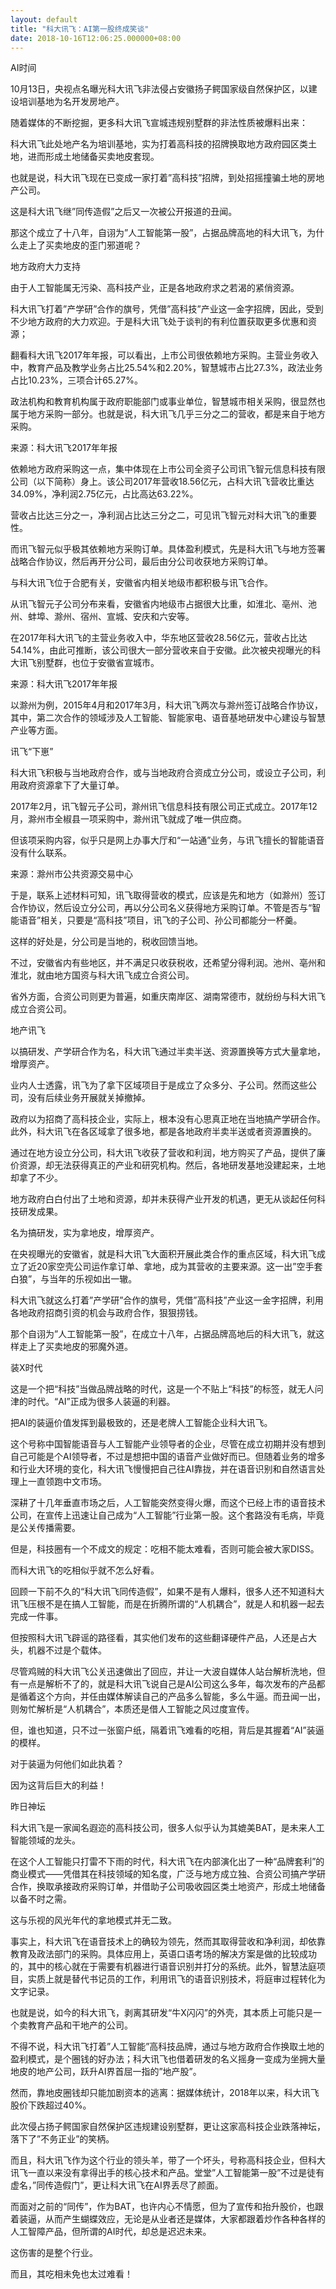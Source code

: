 ```yaml
---
layout: default
title: "科大讯飞：AI第一股终成笑谈"
date: 2018-10-16T12:06:25.000000+08:00
---
```


AI时间

10月13日，央视点名曝光科大讯飞非法侵占安徽扬子鳄国家级自然保护区，以建设培训基地为名开发房地产。

随着媒体的不断挖掘，更多科大讯飞宣城违规别墅群的非法性质被爆料出来：

科大讯飞此处地产名为培训基地，实为打着高科技的招牌换取地方政府园区类土地，进而形成土地储备买卖地皮套现。

也就是说，科大讯飞现在已变成一家打着”高科技”招牌，到处招摇撞骗土地的房地产公司。

这是科大讯飞继”同传造假”之后又一次被公开报道的丑闻。

那这个成立了十八年，自诩为”人工智能第一股”，占据品牌高地的科大讯飞，为什么走上了买卖地皮的歪门邪道呢？

地方政府大力支持

由于人工智能属无污染、高科技产业，正是各地政府求之若渴的紧俏资源。

科大讯飞打着”产学研”合作的旗号，凭借”高科技”产业这一金字招牌，因此，受到不少地方政府的大力欢迎。于是科大讯飞处于谈判的有利位置获取更多优惠和资源；

翻看科大讯飞2017年年报，可以看出，上市公司很依赖地方采购。主营业务收入中，教育产品及教学业务占比25.54%和2.20%，智慧城市占比27.3%，政法业务占比10.23%，三项合计65.27%。

政法机构和教育机构属于政府职能部门或事业单位，智慧城市相关采购，很显然也属于地方采购一部分。也就是说，科大讯飞几乎三分之二的营收，都是来自于地方采购。

来源：科大讯飞2017年年报

依赖地方政府采购这一点，集中体现在上市公司全资子公司讯飞智元信息科技有限公司（以下简称）身上。该公司2017年营收18.56亿元，占科大讯飞营收比重达34.09%，净利润2.75亿元，占比高达63.22%。

营收占比达三分之一，净利润占比达三分之二，可见讯飞智元对科大讯飞的重要性。

而讯飞智元似乎极其依赖地方采购订单。具体盈利模式，先是科大讯飞与地方签署战略合作协议，然后再开分公司，最后由分公司收获地方采购订单。

与科大讯飞位于合肥有关，安徽省内相关地级市都积极与讯飞合作。

从讯飞智元子公司分布来看，安徽省内地级市占据很大比重，如淮北、亳州、池州、蚌埠、滁州、宿州、宣城、安庆和六安等。

在2017年科大讯飞的主营业务收入中，华东地区营收28.56亿元，营收占比达54.14%，由此可推断，该公司很大一部分营收来自于安徽。此次被央视曝光的科大讯飞别墅群，也位于安徽省宣城市。

来源：科大讯飞2017年年报

以滁州为例，2015年4月和2017年3月，科大讯飞两次与滁州签订战略合作协议，其中，第二次合作的领域涉及人工智能、智能家电、语音基地研发中心建设与智慧产业等方面。

讯飞“下崽”

科大讯飞积极与当地政府合作，或与当地政府合资成立分公司，或设立子公司，利用政府资源拿下了大量订单。

2017年2月，讯飞智元子公司，滁州讯飞信息科技有限公司正式成立。2017年12月，滁州市全椒县一项采购中，滁州讯飞就成了唯一供应商。

但该项采购内容，似乎只是网上办事大厅和“一站通”业务，与讯飞擅长的智能语音没有什么联系。

来源：滁州市公共资源交易中心

于是，联系上述材料可知，讯飞取得营收的模式，应该是先和地方（如滁州）签订合作协议，然后设立分公司，再以分公司名义获得地方采购订单。不管是否与“智能语音”相关，只要是“高科技”项目，讯飞的子公司、孙公司都能分一杯羹。

这样的好处是，分公司是当地的，税收回馈当地。

不过，安徽省内有些地区，并不满足只收获税收，还希望分得利润。池州、亳州和淮北，就由地方国资与科大讯飞成立合资公司。

省外方面，合资公司则更为普遍，如重庆南岸区、湖南常德市，就纷纷与科大讯飞成立合资公司。

地产讯飞

以搞研发、产学研合作为名，科大讯飞通过半卖半送、资源置换等方式大量拿地，增厚资产。

业内人士透露，讯飞为了拿下区域项目于是成立了众多分、子公司。然而这些公司，没有后续业务开展就关掉撤掉。

政府以为招商了高科技企业，实际上，根本没有心思真正地在当地搞产学研合作。此外，科大讯飞在各区域拿了很多地，都是各地政府半卖半送或者资源置换的。

通过在地方设立分公司，科大讯飞收获了营收和利润，地方购买了产品，提供了廉价资源，却无法获得真正的产业和研究机构。然后，各地研发基地没建起来，土地却拿了不少。

地方政府白白付出了土地和资源，却并未获得产业开发的机遇，更无从谈起任何科技研发成果。

名为搞研发，实为拿地皮，增厚资产。

在央视曝光的安徽省，就是科大讯飞大面积开展此类合作的重点区域，科大讯飞成立了近20家空壳公司运作拿订单、拿地，成为其营收的主要来源。这一出”空手套白狼”，与当年的乐视如出一辙。

科大讯飞就这么打着”产学研”合作的旗号，凭借”高科技”产业这一金字招牌，利用各地政府招商引资的机会与政府合作，狠狠捞钱。

那个自诩为”人工智能第一股”，在成立十八年，占据品牌高地后的科大讯飞，就这样走上了买卖地皮的邪魔外道。

装X时代

这是一个把“科技”当做品牌战略的时代，这是一个不贴上“科技”的标签，就无人问津的时代。“AI”正成为很多人装逼的利器。

把AI的装逼价值发挥到最极致的，还是老牌人工智能企业科大讯飞。

这个号称中国智能语音与人工智能产业领导者的企业，尽管在成立初期并没有想到自己可能是个AI领导者，不过是想把中国的语音产业做好而已。但随着业务的增多和行业大环境的变化，科大讯飞慢慢把自己往AI靠拢，并在语音识别和自然语言处理上一直领跑中文市场。

深耕了十几年垂直市场之后，人工智能突然变得火爆，而这个已经上市的语音技术公司，在宣传上迅速让自己成为“人工智能”行业第一股。这个套路没有毛病，毕竟是公关传播需要。

但是，科技圈有一个不成文的规定：吃相不能太难看，否则可能会被大家DISS。

而科大讯飞的吃相似乎就不怎么好看。

回顾一下前不久的“科大讯飞同传造假”，如果不是有人爆料，很多人还不知道科大讯飞压根不是在搞人工智能，而是在折腾所谓的“人机耦合”，就是人和机器一起去完成一件事。

但按照科大讯飞辟谣的路径看，其实他们发布的这些翻译硬件产品，人还是占大头，机器不过是个载体。

尽管鸡贼的科大讯飞公关迅速做出了回应，并让一大波自媒体人站台解析洗地，但有一点是解析不了的，就是科大讯飞说自己是AI公司这么多年，每次发布的产品都是循着这个方向，并任由媒体解读自己的产品多么智能，多么牛逼。而丑闻一出，则匆忙解析是“人机耦合”，本质还是借人工智能之风过度宣传。

但，谁也知道，只不过一张窗户纸，隔着讯飞难看的吃相，背后是其握着“AI”装逼的模样。

对于装逼为何他们如此执着？

因为这背后巨大的利益！

昨日神坛

科大讯飞是一家闻名遐迩的高科技公司，很多人似乎认为其媲美BAT，是未来人工智能领域的龙头。

在这个人工智能只打雷不下雨的时代，科大讯飞在内部演化出了一种“品牌套利”的商业模式——凭借其在科技领域的知名度，广泛与地方成立独、合资公司搞产学研合作，换取承接政府采购订单，并借助子公司吸收园区类土地资产，形成土地储备以备不时之需。

这与乐视的风光年代的拿地模式并无二致。

事实上，科大讯飞在语音技术上的确较为领先，然而其取得营收和净利润，却依靠教育及政法部门的采购。具体应用上，英语口语考场的解决方案是做的比较成功的，其中的核心就在于需要有机器进行语音识别并打分的系统。此外，智慧法庭项目，实质上就是替代书记员的工作，利用讯飞的语音识别技术，将庭审过程转化为文字记录。

也就是说，如今的科大讯飞，剥离其研发“牛X闪闪”的外壳，其本质上可能只是一个卖教育产品和干地产的公司。

不得不说，科大讯飞打着”人工智能”高科技品牌，通过与地方政府合作换取土地的盈利模式，是个圈钱的好办法；科大讯飞也借着研发的名义摇身一变成为坐拥大量地皮的地产公司，跃升AI界首屈一指的”地产股”。

然而，靠地皮圈钱却只能加剧资本的逃离：据媒体统计，2018年以来，科大讯飞股价下跌超过40%。

此次侵占扬子鳄国家自然保护区违规建设别墅群，更让这家高科技企业跌落神坛，落下了”不务正业”的笑柄。

而且，科大讯飞作为这个行业的领头羊，带了一个坏头，号称高科技企业，但科大讯飞一直以来没有拿得出手的核心技术和产品。堂堂”人工智能第一股”不过是徒有虚名，”同传造假门”，更让科大讯飞在AI界丢尽了颜面。

而面对之前的“同传”，作为BAT，也许内心不情愿，但为了宣传和抬升股价，也跟着装逼，从而产生蝴蝶效应，无论是从业者还是媒体，大家都跟着炒作各种各样的人工智障产品，但所谓的AI时代，却总是迟迟未来。

这伤害的是整个行业。

而且，其吃相未免也太过难看！


